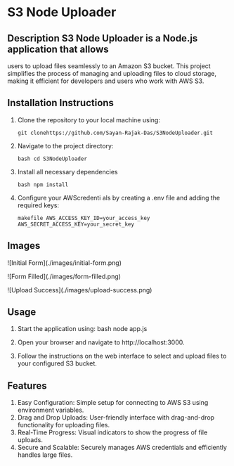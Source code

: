 # S3 Node Uploader

## Description S3 Node Uploader is a Node.js application that allows
users to upload files seamlessly to an Amazon S3 bucket. This project
simplifies the process of managing and uploading files to cloud storage,
making it efficient for developers and users who work with AWS S3.

## Installation Instructions 

1. Clone the repository to your local
machine using:

   `git clonehttps://github.com/Sayan-Rajak-Das/S3NodeUploader.git`

3. Navigate to the project directory:
   
   `bash cd S3NodeUploader`

4. Install all necessary dependencies
 
    `bash npm install`
   
5. Configure your AWScredenti als by creating a .env file and adding the
required keys:

     `makefile AWS_ACCESS_KEY_ID=your_access_key`
     `AWS_SECRET_ACCESS_KEY=your_secret_key`

## Images 

 !\[Initial Form\](./images/initial-form.png) 
 
 !\[Form Filled\](./images/form-filled.png) 
 
 !\[Upload Success\](./images/upload-success.png)

## Usage

 1. Start the application using: bash node app.js

 2. Open your browser and navigate to http://localhost:3000.

 3. Follow
    the instructions on the web interface to select and upload files to your
    configured S3 bucket.

## Features

 1. Easy Configuration: Simple setup for connecting to AWS S3 using
environment variables. 
 2. Drag and Drop Uploads: User-friendly interface
with drag-and-drop functionality for uploading files. 
 3. Real-Time
Progress: Visual indicators to show the progress of file uploads. 
 4. Secure and Scalable: Securely manages AWS credentials and efficiently
handles large files.
